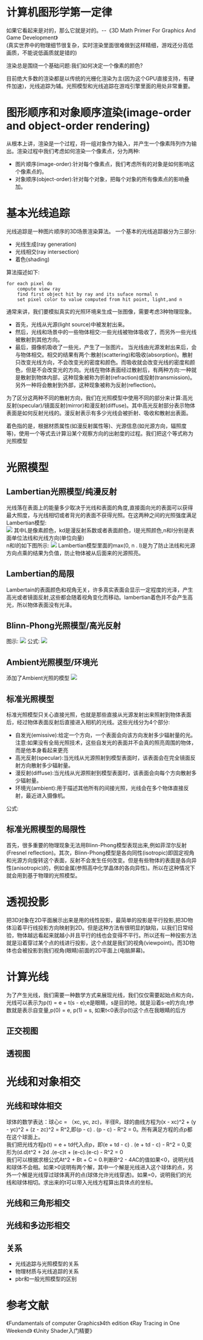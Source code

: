 # 计算机图形学第一定律
如果它看起来是对的，那么它就是对的。--《3D Math Primer For Graphics And Game Development》  
(真实世界中的物理细节很复杂，实时渲染里面很难做到这样精细，游戏还分高低画质，不能说低画质就是错的)

渲染总是围绕一个基础问题:我们如何决定一个像素的颜色?

目前绝大多数的渲染都是以传统的光栅化渲染为主(因为这个GPU直接支持，有硬件加速)，光线追踪为辅。光照模型和光线追踪在游戏引擎里面的用处非常重要。

# 图形顺序和对象顺序渲染(image-order and object-order rendering)
从根本上讲，渲染是一个过程，将一组对象作为输入，并产生一个像素阵列作为输出。渲染过程中我们考虑如何渲染一个像素点，分为两种:
* 图片顺序(image-order):针对每个像素点，我们考虑所有的对象是如何影响这个像素点的。
* 对象顺序(object-order):针对每个对象，把每个对象的所有像素点的影响叠加。

# 基本光线追踪
光线追踪是一种图片顺序的3D场景渲染算法。
一个基本的光线追踪器分为三部分:
* 光线生成(ray generation)
* 光线相交(ray intersection)
* 着色(shading)

算法描述如下:
```
for each pixel do
    compute view ray
    find first object hit by ray and its suface normal n
    set pixel color to value computed from hit point, light,and n
```
通常来讲，我们要模拟真实的光照环境来生成一张图像，需要考虑3种物理现象。
* 首先，光线从光源(light source)中被发射出来。
* 然后，光线和场景中的一些物体相交:一些光线被物体吸收了，而另外一些光线被散射到其他方向。
* 最后，摄像机吸收了一些光，产生了一张图片。
当光线由光源发射出来后，会与物体相交。相交的结果有两个:散射(scattering)和吸收(absorption)。散射只改变光线方向，不会改变光的密度和颜色。而吸收就会改变光线的密度和颜色，但是不会改变光的方向。光线在物体表面经过散射后，有两种方向:一种就是散射到物体内部，这种现象被称为折射(refraction)或投射(transmission)。另外一种将会散射到外部，这种现象被称为反射(reflection)。  

为了区分这两种不同的散射方向，我们在光照模型中使用不同的部分来计算:高光反射(specular)/镜面反射(mirror)和漫反射(diffuse)。其中高光反射部分表示物体表面是如何反射光线的。漫反射表示有多少光线会被折射、吸收和散射出表面。

着色指的是，根据材质属性(如漫反射属性等)、光源信息(如光源方向，辐照度等)，使用一个等式去计算沿某个观察方向的出射度的过程。我们把这个等式称为光照模型

# 光照模型
## Lambertian光照模型/纯漫反射
光线落在表面上的能量多少取决于光线和表面的角度,直接面向光的表面可以获得最大照度，与光线相切或者背光的表面不获得光照。在这两种之间的光照强度满足Lambertian模型:  
![](./Lambertian1.png)
其中L是像素颜色，kd是漫反射系数或者表面颜色，I是光照颜色,n和l分别是表面单位法线和光线方向(单位向量)    
n和l的如下图所示:
![](./Lambertian2.png)
Lambertian模型里面的max(0, n . l)是为了防止法线和光源方向点乘的结果为负值，防止物体被从后面来的光源照亮。

## Lambertian的局限
Lambertain的表面颜色和视角无关，许多真实表面会显示一定程度的光泽，产生高光或者镜面反射,这些都会随着视角变化而移动。lambertian着色并不会产生高光，所以物体表面没有光泽。

## Blinn-Phong光照模型/高光反射
图示:
![](./Blinn-Phong1.png)
公式:
![](./Blinn-Phong2.png)
## Ambient光照模型/环境光

添加了Ambient光照的模型
![](./Blinn-Phong3.png)


## 标准光照模型
标准光照模型只关心直接光照，也就是那些直接从光源发射出来照射到物体表面后，经过物体表面反射后直接进入相机的光线。这些光线分为4个部分:
* 自发光(emissive):给定一个方向，一个表面会向该方向发射多少辐射量的光。注意:如果没有全局光照技术，这些自发光的表面并不会真的照亮周围的物体，而是他本身看起来更亮
* 高光反射(specular):当光线从光源照射到模型表面时，该表面会在完全镜面反射方向散射多少辐射量。
* 漫反射(diffuse):当光线从光源照射到模型表面时，该表面会向每个方向散射多少辐射量。
* 环境光(ambient):用于描述其他所有的间接光照，光线会在多个物体直接反射，最近进入摄像机。

公式:

## 标准光照模型的局限性
首先，很多重要的物理现象无法用Blinn-Phong模型表现出来,例如菲涅尔反射(Fresnel reflection)。其次，Blinn-Phong模型是各向同性(isotropic)即固定视角和光源方向旋转这个表面，反射不会发生任何改变。但是有些物体的表面是各向异性(anisotropic)的，例如金属(参照高中化学晶体的各向异性)。所以在这种情况下就会用到基于物理的光照模型。

# 透视投影
把3D对象在2D平面展示出来是用的线性投影，最简单的投影是平行投影,把3D物体沿着平行线投影方向映射到2D。但是这种方法有很明显的缺陷，以我们日常经验，物体越远看起来就越小并且平行的线也会变得不平行。所以还有一种投影方法就是沿着穿过某个点的线进行投影，这个点就是我们的视角(viewpoint)。而3D物体也会被投影到我们视角(眼睛)前面的2D平面上(电脑屏幕)。

# 计算光线
为了产生光线，我们需要一种数学方式来展现光线，我们仅仅需要起始点和方向，光线可以表示为p(t) = e + t(s - e);e是眼睛，s是目的地，就是沿着s-e的方向,t参数就是表示自变量,p(0) = e, p(1) = s, 如果t<0表示p(t)这个点在我眼睛的后方

## 正交视图

## 透视图 

# 光线和对象相交
## 光线和球体相交
球体的数学表达：球心c = （xc, yc, zc)，半径R，球的曲线方程为(x - xc)^2 + (y - yc)^2 +  (z - zc)^2 = R^2,即(p - c) . (p - c) - R^2 = 0。所有满足方程的点p都在这个球面上。  
我们把光线方程p(t) = e + td代入点p，即(e + td - c) . (e + td - c) - R^2 = 0,变形为(d.d)t^2 + 2d .(e-c)t + (e-c).(e-c) - R^2 = 0  
我们可以根据求根公式At^2 + Bt + C = 0.判断B^2 - 4AC的值如果<0，说明光线和球体不会相。如果>0说明有两个解，其中一个解是光线进入这个球体的点，另外一个解是光线穿过球体离开的点(球体允许光线穿透)。如果=0，说明我们的光线和球体相切。求出来的t可以带入光线方程算出具体点的坐标。

## 光线和三角形相交

## 光线和多边形相交

## 关系
* 光线追踪与光照模型的关系
* 物理材质与光线追踪的关系
* pbr和一般光照模型的区别

# 参考文献
《Fundamentals of computer Graphics》4th edition
《Ray Tracing in One Weekend》
《Unity Shader入门精要》
